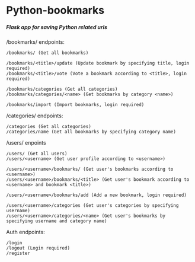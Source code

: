 # Python-bookmarks
##### Flask app for saving Python related urls


/bookmarks/ endpoints:

```
/bookmarks/ (Get all bookmarks)

/bookmarks/<title>/update (Update bookmark by specifying title, login required)
/bookmarks/<title>/vote (Vote a bookmark according to <title>, login required)

/bookmarks/categories (Get all categories)
/bookmarks/categories/<name> (Get bookmarks by category <name>)

/bookmarks/import (Import bookmarks, login required)
```

/categories/ endpoints:

```
/categories (Get all categories)
/categories/name (Get all bookmarks by specifying category name)
```

/users/ enpoints

```
/users/ (Get all users)
/users/<username> (Get user profile according to <username>)

/users/<username>/bookmarks/ (Get user's bookmarks according to <username>)
/users/<username>/bookmarks/<title> (Get user's bookmark according to <username> and bookmark <title>)

/users/<username>/bookmarks/add (Add a new bookmark, login required)

/users/<username>/categories (Get user's categories by specifying username)
/users/<username>/categories/<name> (Get user's bookmarks by specifying username and category name)
```

Auth endpoints:
```
/login
/logout (Login required)
/register
```
